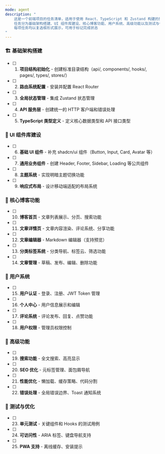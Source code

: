 ```yaml
---
mode: agent
description: "
    这是一个前端项目的任务清单，适用于使用 React、TypeScript 和 Zustand 构建的博客应用。
    任务分为基础架构搭建、UI 组件库建设、核心博客功能、用户系统、高级功能以及测试与优化等类别。
    每项任务均以复选框形式展示，可用于标记完成状态
"
---
```

### 🏗️ **基础架构搭建**

- [ ] 1. **项目结构初始化** - 创建标准目录结构（api/, components/, hooks/, pages/, types/, stores/）
- [ ] 2. **路由系统配置** - 安装并配置 React Router
- [ ] 3. **全局状态管理** - 集成 Zustand 状态管理
- [ ] 4. **API 服务层** - 创建统一的 HTTP 客户端和错误处理
- [ ] 5. **TypeScript 类型定义** - 定义核心数据类型和 API 接口类型

### 🎨 **UI 组件库建设**

- [ ] 6. **基础 UI 组件** - 补充 shadcn/ui 组件（Button, Input, Card, Avatar 等）
- [ ] 7. **通用业务组件** - 创建 Header, Footer, Sidebar, Loading 等公共组件
- [ ] 8. **主题系统** - 实现明暗主题切换功能
- [ ] 9. **响应式布局** - 设计移动端适配的布局系统

### 📝 **核心博客功能**

- [ ] 10. **博客首页** - 文章列表展示、分页、搜索功能
- [ ] 11. **文章详情页** - 文章内容渲染、评论系统、分享功能
- [ ] 12. **文章编辑器** - Markdown 编辑器（支持预览）
- [ ] 13. **分类标签系统** - 分类导航、标签云、筛选功能
- [ ] 14. **文章管理** - 草稿、发布、编辑、删除功能

### 👤 **用户系统**

- [ ] 15. **用户认证** - 登录、注册、JWT Token 管理
- [ ] 16. **个人中心** - 用户信息展示和编辑
- [ ] 17. **评论系统** - 评论发布、回复、点赞功能
- [ ] 18. **用户权限** - 管理员权限控制

### 🔧 **高级功能**

- [ ] 19. **搜索功能** - 全文搜索、高亮显示
- [ ] 20. **SEO 优化** - 元标签管理、面包屑导航
- [ ] 21. **性能优化** - 懒加载、缓存策略、代码分割
- [ ] 22. **错误处理** - 全局错误边界、Toast 通知系统

### 🧪 **测试与优化**

- [ ] 23. **单元测试** - 关键组件和 Hooks 的测试用例
- [ ] 24. **可访问性** - ARIA 标签、键盘导航支持
- [ ] 25. **PWA 支持** - 离线缓存、安装提示